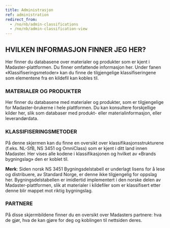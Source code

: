 ```yaml
---
title: Administrasjon
ref: administration
redirect_from:
  - /no/nb/admin-classifications
  - /no/nb/admin-classification-view
---
```


## HVILKEN INFORMASJON FINNER JEG HER?
Her finner du databasene over materialer og produkter som er kjent i Madaster-plattformen. Du finner omfattende informasjon her. Under fanen «Klassifiseringsmetoder» kan du finne de tilgjengelige klassifiseringene som elementene fra en kildefil kan kobles til.

### MATERIALER OG PRODUKTER
Her finner du databasene med materialer og produkter, som er tilgjengelige for Madaster-brukerne i hele plattformen. Du kan konsultere forskjellige kilder her, slik som databaser med produkt- eller materialinformasjon, eller leverandørdata.

### KLASSIFISERINGSMETODER
På denne skjermen kan du finne en oversikt over klassifikasjonsstrukturene (f.eks. NL-SfB, NS 3451 og OmniClass) som er kjent i ditt land innen Madaster. Her vises alle kodene i klassifikasjonen og hvilket av «Brands bygningslag» den er koblet til.

**Merk**: Siden norsk NS 3451 Bygningsdelstabell er underlagt lisens for å lese og distribuere, av Standard Norge, er denne ikke tilgjengelig for oppslag her. Bygningsdelstabellen er imidlertid implementert i den norske delen av Madaster-plattformen, slik at materialer i kildefiler som er klassifisert etter denne blir mappet mot riktig bygningslag.

### PARTNERE
På disse skjermbildene finner du en oversikt over Madasters partnere: hva de gjør, hva de kan gjøre for deg og koblingen til nettsiden deres.
